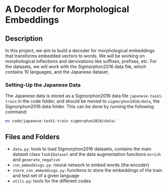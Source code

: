 # A Decoder for Morphological Embeddings
## Description
In this project, we aim to build a decoder for morphological embeddings that transforms embedded vectors to words. We will be working on morphological inflections and dervivations like suffixes, prefixes, etc. For the datasets, we will work with the Sigmorphon2016 data file, which contains 10 languages, and the Japanese dataset.

### Setting-Up the Japanese Data
The Japanese data is stored as a Sigmorphon2016 data file `japanese-task1-train` in the code folder, and should be moved to `sigmorphon2016/data`, the Sigmorphon2016 data folder. This can be done by running the following command:

```bash
mv code/japanese-task1-train sigmorphon2016/data/
```


## Files and Folders
- `data.py`: tools to load Sigmorphon2016 datasets, contains the main dataset class `Task1Dataset` and the data augmentation functions `enrich` and `generate_negative`
- `cnn_embeddings.py`: neural network to embed words (the encoder)
- `store_cnn_embeddings.py`: functions to store the embeddings of the train and test set of a given language
- `utils.py`: tools for the different codes



